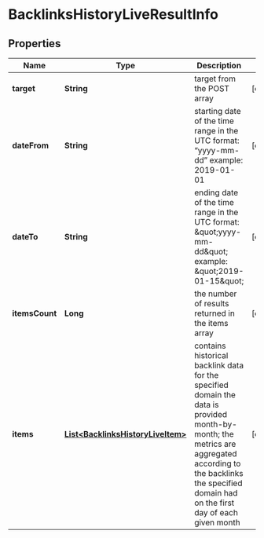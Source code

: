 

# BacklinksHistoryLiveResultInfo


## Properties

| Name | Type | Description | Notes |
|------------ | ------------- | ------------- | -------------|
|**target** | **String** | target from the POST array |  [optional] |
|**dateFrom** | **String** | starting date of the time range in the UTC format: “yyyy-mm-dd” example: 2019-01-01 |  [optional] |
|**dateTo** | **String** | ending date of the time range in the UTC format: \&quot;yyyy-mm-dd\&quot; example: \&quot;2019-01-15\&quot; |  [optional] |
|**itemsCount** | **Long** | the number of results returned in the items array |  [optional] |
|**items** | [**List&lt;BacklinksHistoryLiveItem&gt;**](BacklinksHistoryLiveItem.md) | contains historical backlink data for the specified domain the data is provided month-by-month; the metrics are aggregated according to the backlinks the specified domain had on the first day of each given month |  [optional] |



